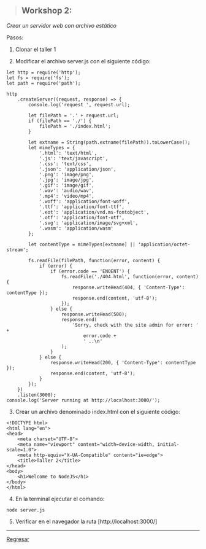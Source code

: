 > ## Workshop 2:

<em>Crear un servidor web con archivo estático</em>

Pasos:
1. Clonar el taller 1

2. Modificar el archivo server.js con el siguiente código:
```
let http = require('http');
let fs = require('fs');
let path = require('path');

http
	.createServer((request, response) => {
		console.log('request ', request.url);

		let filePath = '.' + request.url;
		if (filePath == './') {
			filePath = './index.html';
		}

		let extname = String(path.extname(filePath)).toLowerCase();
		let mimeTypes = {
			'.html': 'text/html',
			'.js': 'text/javascript',
			'.css': 'text/css',
			'.json': 'application/json',
			'.png': 'image/png',
			'.jpg': 'image/jpg',
			'.gif': 'image/gif',
			'.wav': 'audio/wav',
			'.mp4': 'video/mp4',
			'.woff': 'application/font-woff',
			'.ttf': 'application/font-ttf',
			'.eot': 'application/vnd.ms-fontobject',
			'.otf': 'application/font-otf',
			'.svg': 'application/image/svg+xml',
			'.wasm': 'application/wasm'
		};

		let contentType = mimeTypes[extname] || 'application/octet-stream';

		fs.readFile(filePath, function(error, content) {
			if (error) {
				if (error.code == 'ENOENT') {
					fs.readFile('./404.html', function(error, content) {
						response.writeHead(404, { 'Content-Type': contentType });
						response.end(content, 'utf-8');
					});
				} else {
					response.writeHead(500);
					response.end(
						'Sorry, check with the site admin for error: ' +
							error.code +
							' ..\n'
					);
				}
			} else {
				response.writeHead(200, { 'Content-Type': contentType });
				response.end(content, 'utf-8');
			}
		});
	})
	.listen(3000);
console.log('Server running at http://localhost:3000/');
```

3. Crear un archivo denominado index.html con el siguiente código:
```
<!DOCTYPE html>
<html lang="en">
<head>
    <meta charset="UTF-8">
    <meta name="viewport" content="width=device-width, initial-scale=1.0">
    <meta http-equiv="X-UA-Compatible" content="ie=edge">
    <title>Taller 2</title>
</head>
<body>
    <h1>Welcome to NodeJS</h1>
</body>
</html>
```

4. En la terminal ejecutar el comando:
```
node server.js
```

5. Verificar en el navegador la ruta [http://localhost:3000/]

<hr/>

<a href="../README.md">Regresar</a>

